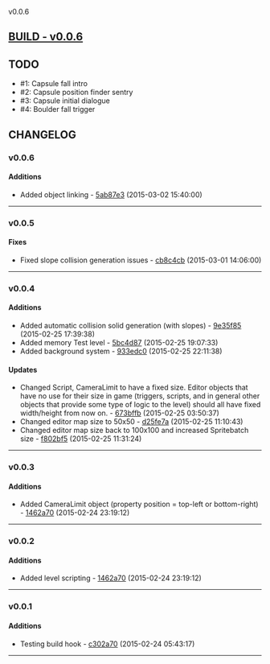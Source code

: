 v0.0.6

## [BUILD - v0.0.6](https://github.com/adonaac/bitbucket-changelogs/blob/master/THORUN_v0.0.6.zip?raw=true)

## TODO

* #1: Capsule fall intro
* #2: Capsule position finder sentry
* #3: Capsule initial dialogue
* #4: Boulder fall trigger

## CHANGELOG

### v0.0.6

#### Additions

* Added object linking - [5ab87e3](https://bitbucket.org/adonaac/thorun/commits/5ab87e33fd01374e5a984e7b4c15cbac7f474150) (2015-03-02 15:40:00)

---

### v0.0.5


#### Fixes

* Fixed slope collision generation issues - [cb8c4cb](https://bitbucket.org/adonaac/thorun/commits/cb8c4cb763c0826282f527afea9e10d4dbad1214) (2015-03-01 14:06:00)

---

### v0.0.4

#### Additions

* Added automatic collision solid generation (with slopes) - [9e35f85](https://bitbucket.org/adonaac/thorun/commits/9e35f85c0c8da3f1b7325802a8d2634c5395fa89) (2015-02-25 17:39:38)
* Added memory Test level - [5bc4d87](https://bitbucket.org/adonaac/thorun/commits/5bc4d87f9b5c871b029512b8e0850838a9b31146) (2015-02-25 19:07:33)
* Added background system - [933edc0](https://bitbucket.org/adonaac/thorun/commits/933edc07d2e7741f452597d73b7472f05774b76c) (2015-02-25 22:11:38)

#### Updates

* Changed Script, CameraLimit to have a fixed size. Editor objects that have no use for their size in game (triggers, scripts, and in general other objects that provide some type of logic to the level) should all have fixed width/height from now on. - [673bffb](https://bitbucket.org/adonaac/thorun/commits/673bffba231140642fd5a5171e2e0c897bf7060b) (2015-02-25 03:50:37)
* Changed editor map size to 50x50 - [d25fe7a](https://bitbucket.org/adonaac/thorun/commits/d25fe7a90ed2e45ccbd2a85c37101847bd2529c7) (2015-02-25 11:10:43)
* Changed editor map size back to 100x100 and increased Spritebatch size - [f802bf5](https://bitbucket.org/adonaac/thorun/commits/f802bf5976458b35ee9062e8d48f64b6698bc7c5) (2015-02-25 11:31:24)

---

### v0.0.3

#### Additions

* Added CameraLimit object (property position = top-left or bottom-right) - [1462a70](https://bitbucket.org/adonaac/thorun/commits/1462a70dfe398c4f228f57131c2743a7f328f37d) (2015-02-24 23:19:12)

---

### v0.0.2

#### Additions

* Added level scripting - [1462a70](https://bitbucket.org/adonaac/thorun/commits/1462a70dfe398c4f228f57131c2743a7f328f37d) (2015-02-24 23:19:12)

---

### v0.0.1

#### Additions

* Testing build hook - [c302a70](https://bitbucket.org/adonaac/thorun/commits/c302a70d033c48ea72c55e51140c277a4e36aaff) (2015-02-24 05:43:17)

---

